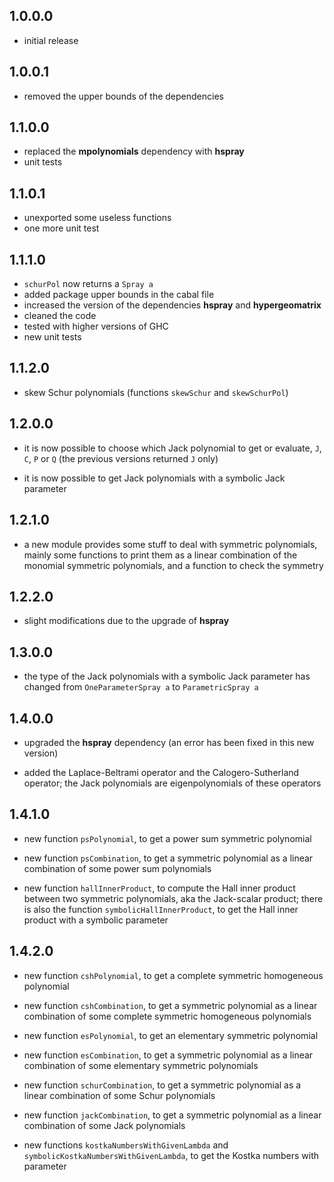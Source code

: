 1.0.0.0
-------
* initial release

1.0.0.1
-------
* removed the upper bounds of the dependencies

1.1.0.0
-------
* replaced the **mpolynomials** dependency with **hspray**
* unit tests

1.1.0.1
-------
* unexported some useless functions
* one more unit test

1.1.1.0
-------
* `schurPol` now returns a `Spray a`
* added package upper bounds in the cabal file
* increased the version of the dependencies **hspray** and **hypergeomatrix**
* cleaned the code
* tested with higher versions of GHC
* new unit tests

1.1.2.0
-------
* skew Schur polynomials (functions `skewSchur` and `skewSchurPol`)

1.2.0.0
-------
* it is now possible to choose which Jack polynomial to get or evaluate, 
`J`, `C`, `P` or `Q` (the previous versions returned `J` only)

* it is now possible to get Jack polynomials with a symbolic Jack parameter

1.2.1.0
-------
* a new module provides some stuff to deal with symmetric polynomials, mainly 
some functions to print them as a linear combination of the monomial symmetric 
polynomials, and a function to check the symmetry

1.2.2.0
-------
* slight modifications due to the upgrade of **hspray**

1.3.0.0
-------
* the type of the Jack polynomials with a symbolic Jack parameter has changed 
from `OneParameterSpray a` to `ParametricSpray a`

1.4.0.0
-------
* upgraded the **hspray** dependency (an error has been fixed in this new 
version)

* added the Laplace-Beltrami operator and the Calogero-Sutherland operator; 
the Jack polynomials are eigenpolynomials of these operators

1.4.1.0
-------
* new function `psPolynomial`, to get a power sum symmetric polynomial

* new function `psCombination`, to get a symmetric polynomial as a linear 
combination of some power sum polynomials

* new function `hallInnerProduct`, to compute the Hall inner product between 
two symmetric polynomials, aka the Jack-scalar product; there is also the 
function `symbolicHallInnerProduct`, to get the Hall inner product with a 
symbolic parameter

1.4.2.0
-------
* new function `cshPolynomial`, to get a complete symmetric homogeneous polynomial

* new function `cshCombination`, to get a symmetric polynomial as a linear 
combination of some complete symmetric homogeneous polynomials

* new function `esPolynomial`, to get an elementary symmetric polynomial

* new function `esCombination`, to get a symmetric polynomial as a linear 
combination of some elementary symmetric polynomials

* new function `schurCombination`, to get a symmetric polynomial as a linear 
combination of some Schur polynomials

* new function `jackCombination`, to get a symmetric polynomial as a linear 
combination of some Jack polynomials

* new functions `kostkaNumbersWithGivenLambda` and 
`symbolicKostkaNumbersWithGivenLambda`, to get the Kostka numbers with parameter